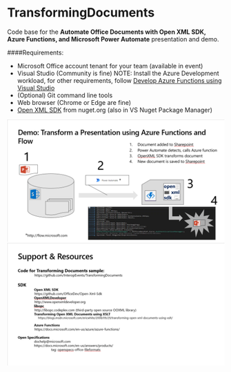 # TransformingDocuments

Code base for the **Automate Office Documents with Open XML SDK, Azure Functions, and Microsoft Power Automate** presentation and demo.

####Requirements:
- Microsoft Office account tenant for your team (available in event)
- Visual Studio (Community is fine)
NOTE: Install the Azure Development workload, for other requirements, follow [Develop Azure Functions using Visual Studio](https://docs.microsoft.com/en-us/azure/azure-functions/functions-develop-vs)
- (Optional) Git command line tools
- Web browser (Chrome or Edge are fine)
- [Open XML SDK](https://www.nuget.org/packages/DocumentFormat.OpenXml) from nuget.org (also in VS Nuget Package Manager)

![Demo](demopic.png)
![Resources and Support](supportresourcespic.png)